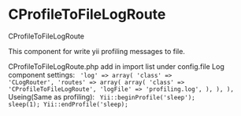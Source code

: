 CProfileToFileLogRoute
======================

CProfileToFileLogRoute

This component for write yii profiling messages to file.

CProfileToFileLogRoute.php add in import list under config.file
Log component settings:
<code>
        'log' => array(
            'class' => 'CLogRouter',
            'routes' => array(
                array(
                    'class' => 'CProfileToFileLogRoute',
                    'logFile' => 'profiling.log',
                ),
            ),
        ),
</code>
Useing(Same as profiling): 
<code>
    Yii::beginProfile('sleep');
    sleep(1);
    Yii::endProfile('sleep);
</code>